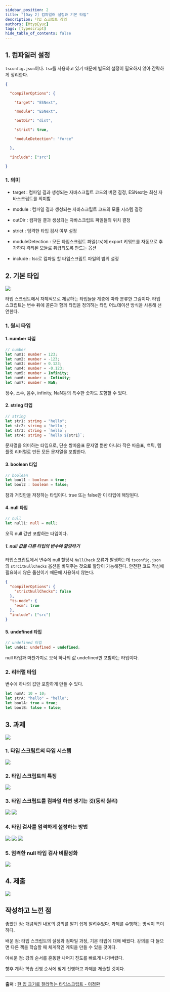 ```yaml
---
sidebar_position: 2
title: "[Day 2] 컴파일러 설정과 기본 타입"
description: 타입 스크립트 강의
authors: [MtypEyuc]
tags: [typescript]
hide_table_of_contents: false
---
```


## 1. 컴파일러 설정
`tsconfig.json`이다. `tsx`를 사용하고 있기 때문에 별도의 설정이 필요하지 않아 간략하게 정리한다.

```json
{

  "compilerOptions": {

    "target": "ESNext",

    "module": "ESNext",

    "outDir": "dist",

    "strict": true,

    "moduleDetection": "force"

  },

  "include": ["src"]

}
```
### 1. 의미
- target : 컴파일 결과 생성되는 자바스크립트 코드의 버전 결정, ESNext는 최신 자바스크립트를 의미함

- module : 컴파일 결과 생성되는 자바스크립트 코드의 모듈 시스템 결정

- outDir : 컴파일 결과 생성되는 자바스크립트 파일들의 위치 결정

- strict : 엄격한 타입 검사 여부 설정

- moduleDetection : 모든 타입스크립트 파일(.ts)에 export 키워드를 자동으로 추가하여 격리된 모듈로 취급되도록 만드는 옵션

- include : tsc로 컴파일 할 타입스크립트 파일의 범위 설정

## 2. 기본 타입
![](./img/01/04.webp)

타입 스크립트에서 자체적으로 제공하는 타입들을 계층에 따라 분류한 그림이다. 타입 스크립트는 변수 뒤에 콜론과 함께 타입을 정의하는 타입 어노테이션 방식을 사용해 선언한다.

### 1. 원시 타입

#### 1. number 타입
```ts
// number
let num1: number = 123;
let num2: number = -123;
let num3: number = 0.123;
let num4: number = -0.123;
let num5: number = Infinity;
let num6: number = -Infinity;
let num7: number = NaN;
```
정수, 소수, 음수, infinity, NaN등의 특수한 숫자도 포함할 수 있다.

#### 2. string 타입
```ts
// string
let str1: string = "hello";
let str2: string = 'hello';
let str3: string = `hello`;
let str4: string = `hello ${str1}`;
```
문자열을 의미하는 타입으로, 단순 쌍따옴표 문자열 뿐만 아니라 작은 따옴표, 백틱, 템플릿 리터럴로 만든 모든 문자열을 포함한다.

#### 3. boolean 타입
```ts
// boolean
let bool1 : boolean = true;
let bool2 : boolean = false;
```
참과 거짓만을 저장하는 타입이다. true 또는 false만 이 타입에 해당된다.

#### 4. null 타입
````ts
// null
let null1: null = null;
````
오직 null 값만 포함하는 타입이다.

##### 1. null 값을 다른 타입의 변수에 할당하기
타입스크립트에서 변수에 null 할당시 `NullCheck` 오류가 발생하는데 `tsconfig.json`의 `strcitNullChecks` 옵션을 바꿔주는 것으로 할당이 가능해진다.
안전한 코드 작성에 필요하지 않은 옵션이기 때문에 사용하지 않는다.

```json
{
  "compilerOptions": {
    "strictNullChecks": false
  },
  "ts-node": {
    "esm": true
  },
  "include": ["src"]
}
```

#### 5. undefined 타입
```ts
// undefined 타입
let unde1: undefined = undefined;
```
null 타입과 마찬가지로 오직 하나의 값 undefined만 포함하는 타입이다.

### 2. 리터럴 타입
변수에 하나의 값만 포함하게 만들 수 있다.
```ts
let numA: 10 = 10;
let strA: "hello" = "hello";
let boolA: true = true;
let boolB: false = false;
```

## 3. 과제 
![](./img/01/05.webp)
### 1. 타입 스크립트의 타입 시스템
![](./img/01/06.webp)
### 2. 타입 스크립트의 특징
![](./img/01/07.webp)
### 3. 타입 스크립트를 컴파일 하면 생기는 것(동작 원리)
![](./img/01/08.webp)
![](./img/01/09.webp)
### 4. 타입 검사를 엄격하게 설정하는 방법
![](./img/01/10.webp)
![](./img/01/11.webp)
![](./img/01/12.webp)
### 5. 엄격한 null 타입 검사 비활성화
![](./img/01/13.webp)

## 4. 제출

![](./img/01/14.webp)

## 작성하고 느낀 점

좋았던 점: 개념적인 내용의 강의를 알기 쉽게 알려주었다. 과제를 수행하는 방식이 특이하다.

배운 점: 타입 스크립트의 설정과 컴파일 과정, 기본 타입에 대해 배웠다. 강의를 다 들으면 다른 책을 학습할 때 체계적인 계획을 만들 수 있을 것이다.

아쉬운 점: 강의 순서를 혼동한 나머지 진도를 빠르게 나가버렸다.

향후 계획: 학습 진행 순서에 맞게 진행하고 과제를 제출할 것이다.

---
**출처** : [한 입 크기로 잘라먹는 타입스크립트 - 이정환](https://www.inflearn.com/course/%ED%95%9C%EC%9E%85-%ED%81%AC%EA%B8%B0-%ED%83%80%EC%9E%85%EC%8A%A4%ED%81%AC%EB%A6%BD%ED%8A%B8/dashboard)

